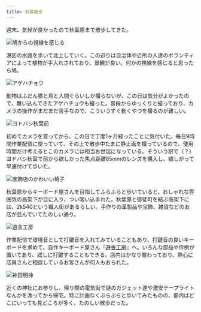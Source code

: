 ```yaml
---
title: 秋葉散歩
---
```

週末、気候が良かったので秋葉原まで散歩してきた。

![](https://lh5.googleusercontent.com/U-nJf2sHuDgnX9RvyxP7Ujg5nD-U6jh4G7jfEbQ50_e2_6I2LqLqUOaahgBOAf1n0cwKes942eVImDmZjbZ2s3oMhkcreMmuqBIXnaztoB1Qh1DAalpC6j8Ty52lA0-WY4p_a6K8V4ZUII_Ijj6hbqPxpOAAlUpAyuzzQTcEXlATtZmXCCTu0vCCkUEYxw "鳩からの視線を感じる")

港区の水路を歩いて北上していく。この辺りは自治体や近所の人達のボランティアによって植物が手入れされており、景観が良い。何かの視線を感じると思ったら鳩。

![](https://lh6.googleusercontent.com/bz9QRry5JpK1osGJqqAadGp9TuA_9vukr5ec_v-QkJtFyWcKCmYizdX9FspeuH6QdRFntHr-iEc57VAuVlK9jbacOy-I_rPrZiVPmCqHbOgi3dsQe4evnd5imykxFPD3XApXCbCIa1XbHJjxv9kAUdMEBYDd-U0gJyVW4MBvBiWgCRPyUPjLmVELCB48hw "アゲハチョウ")

動物はふだん猫と鳥と人間ぐらいしか撮らないが、この日は気分がよかったので、舞い込んできたアゲハチョウも撮った。普段からゆっくりと撮っており、カメラの操作がまだまだ苦手なので、こういうすぐ動くやつを撮るのが難しい。

![](https://lh5.googleusercontent.com/_Kqi6vTCl12_2Wmyr6ayaKbHnYN_xpMjOE3iNABTOqve3g1-8lHUegBQ5PW2XndqcOvx3ILw9TGA0tBNFIcxTXcp2W-PtLzba17shc1dtNtrALzGxk0pWESE05Naysfox9T-4Pvxq5KpPvJUlYX38nOx4hMbN4cVFIVwpwIB_tpj9cTY7P3YbW_emO3YNg "ヨドバシ秋葉前")

初めてカメラを買ってから、この日で丁度1ヶ月経ったことに気付いた。毎日9時間作業配信に使っていて、その上で散歩中たまに静止画を撮っているので、使用時間だけ考えるとこのカメラには相当お世話になっている。そういう訳で（？）ヨドバシ秋葉で前から欲しかった焦点距離85mmのレンズを購入し、嬉しがって早速付けて歩いた。

![](https://lh4.googleusercontent.com/sZZz8YGukpS5M0UhRm5micEc5PBssKE_4vELe_pTKIQnI_bDHcdVEzc4rxNN3iuDtvVRD0In7GazojHy7dOHhHskwCptIFdzR9XBUVntfGso_7J7icvIdvrA6jcusyEPcdkpOEF-9X0JCG1OcaTLYvdYnI9c9GGASVRPMMeLmkx05x0-680o5aDXHuKfrQ "宝飾店のかわいい椅子")

秋葉原からキーボード屋さんを目指してふらふらと歩いていると、おしゃれな雰囲気の高架下が目に入り、つい吸い込まれた。秋葉原と御徒町を結ぶ高架下には、2k540という職人街があるらしい。手作りの革製品や宝飾、雑貨などのお店が並んでいてたのしい通り。

![](https://lh5.googleusercontent.com/HgImVmlHwasangGspOR3exau823ke9TatBNqfWYgtp33VObK74DDxsNXTySEm9xTj5445IoqSHc-aVFZVmtu8XhD40bCK8mD8usXdDlKFlPoNX87Z9XBiHqO6UIwRHNsTr86qFifEQfnUJX82VvzbE1ew3bCt7SYmqFMXGDcK7hfzQVXZ1OS1iIzD9MoQA "遊舎工房")

作業配信で環境音として打鍵音を入れてみていることもあり、打鍵音の良いキーボードを求めて、自作キーボード屋さん『[遊舎工房](https://yushakobo.jp/)』へ。いろんな部品や作例が置いてあり、試しに打鍵することもできる。店内はかなり賑わっており、熱心に店員さんと相談しているお客さんが何人もおられた。

![](https://lh5.googleusercontent.com/kc4X9LbNsETI3tUrp68f8eK8dwOmypWL2AGWIx_-EFFR-b5fuq5E36BjDT-ie76UxiP8MgWciFvEsJs-Sf1nW7VANtBwGW7m_PVBdxL0nEMRW59RcUYzYwHLAgeo8AgJl7NbfVey5wtCOra65K05xnq0mqm_g5AkOyCfz6DefAs-Wmp6PXGF242lj28-wA "神田明神")

近くの神社にお参りし、帰り際の電気街で謎のガジェット達や激安テープライトなんかを漁ってから帰宅。特に計画なくぶらぶらと歩いてみたものの、都内はどこにいっても見どころが多く、たのしい散歩だった。
